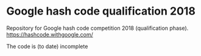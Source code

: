 # Google hash code qualification 2018
Repository for Google hash code competition 2018 (qualification phase). https://hashcode.withgoogle.com/

The code is (to date) incomplete
